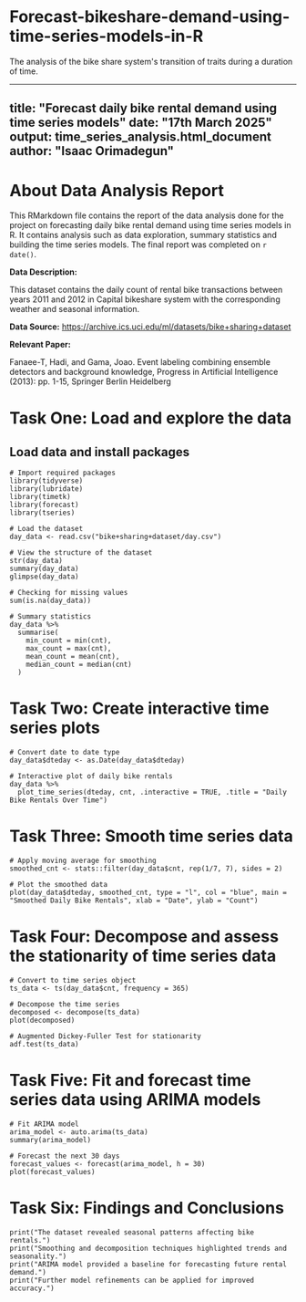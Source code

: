# Forecast-bikeshare-demand-using-time-series-models-in-R
The analysis of the bike share system's transition of traits during a duration of time.

---
title: "Forecast daily bike rental demand using time series models"
date: "17th March 2025"
output: time_series_analysis.html_document
author: "Isaac Orimadegun"
---

# About Data Analysis Report

This RMarkdown file contains the report of the data analysis done for the project on forecasting daily bike rental demand using time series models in R. It contains analysis such as data exploration, summary statistics and building the time series models. The final report was completed on `r date()`. 

**Data Description:**

This dataset contains the daily count of rental bike transactions between years 2011 and 2012 in Capital bikeshare system with the corresponding weather and seasonal information.

**Data Source:** https://archive.ics.uci.edu/ml/datasets/bike+sharing+dataset

**Relevant Paper:** 

Fanaee-T, Hadi, and Gama, Joao. Event labeling combining ensemble detectors and background knowledge, Progress in Artificial Intelligence (2013): pp. 1-15, Springer Berlin Heidelberg



# Task One: Load and explore the data

## Load data and install packages

```{r}
# Import required packages
library(tidyverse)
library(lubridate)
library(timetk)
library(forecast)
library(tseries)

# Load the dataset
day_data <- read.csv("bike+sharing+dataset/day.csv")

# View the structure of the dataset
str(day_data)
summary(day_data)
glimpse(day_data)

# Checking for missing values
sum(is.na(day_data))

# Summary statistics
day_data %>%
  summarise(
    min_count = min(cnt),
    max_count = max(cnt),
    mean_count = mean(cnt),
    median_count = median(cnt)
  )
```


# Task Two: Create interactive time series plots

```{r}
# Convert date to date type
day_data$dteday <- as.Date(day_data$dteday)

# Interactive plot of daily bike rentals
day_data %>%
  plot_time_series(dteday, cnt, .interactive = TRUE, .title = "Daily Bike Rentals Over Time")
```


# Task Three: Smooth time series data

```{r}
# Apply moving average for smoothing
smoothed_cnt <- stats::filter(day_data$cnt, rep(1/7, 7), sides = 2)

# Plot the smoothed data
plot(day_data$dteday, smoothed_cnt, type = "l", col = "blue", main = "Smoothed Daily Bike Rentals", xlab = "Date", ylab = "Count")
```


# Task Four: Decompose and assess the stationarity of time series data

```{r}
# Convert to time series object
ts_data <- ts(day_data$cnt, frequency = 365)

# Decompose the time series
decomposed <- decompose(ts_data)
plot(decomposed)

# Augmented Dickey-Fuller Test for stationarity
adf.test(ts_data)
```


# Task Five: Fit and forecast time series data using ARIMA models

```{r}
# Fit ARIMA model
arima_model <- auto.arima(ts_data)
summary(arima_model)

# Forecast the next 30 days
forecast_values <- forecast(arima_model, h = 30)
plot(forecast_values)
```


# Task Six: Findings and Conclusions

```{r}
print("The dataset revealed seasonal patterns affecting bike rentals.")
print("Smoothing and decomposition techniques highlighted trends and seasonality.")
print("ARIMA model provided a baseline for forecasting future rental demand.")
print("Further model refinements can be applied for improved accuracy.")
